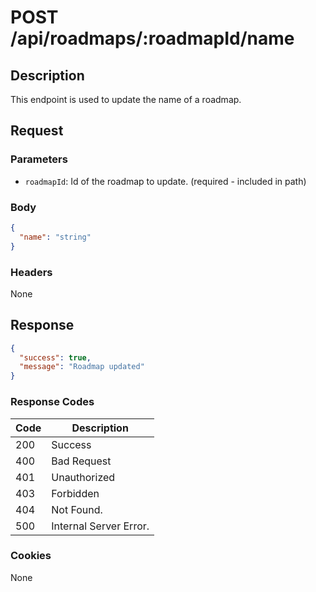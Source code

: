 # POST /api/roadmaps/:roadmapId/name

## Description

This endpoint is used to update the name of a roadmap.

## Request

### Parameters

- `roadmapId`: Id of the roadmap to update. (required - included in path)

### Body

```json
{
  "name": "string"
}
```

### Headers

None

## Response

```json
{
  "success": true,
  "message": "Roadmap updated"
}
```

### Response Codes

| Code | Description            |
|------|------------------------|
| 200  | Success                |
| 400  | Bad Request            |
| 401  | Unauthorized           |
| 403  | Forbidden              |
| 404  | Not Found.             |
| 500  | Internal Server Error. |

### Cookies

None
